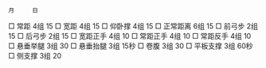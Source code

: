     月     日
□ 常距
4组   15
□ 宽距
4组   15
□ 仰卧撑
4组   15
□ 正常距离
6组   15
□ 前弓步
2组   15
□ 后弓步
2组   15
□ 宽距正手
4组   10
□ 常距正手
4组   10
□ 常距反手
4组   10
□ 悬垂举腿
3组  30
□ 悬垂抬腿
3组   15秒
□ 卷腹
3组   30
□ 平板支撑
3组   60秒
□ 侧支撑
3组   20
